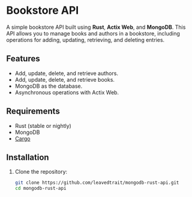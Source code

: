 # Bookstore API

A simple bookstore API built using **Rust**, **Actix Web**, and **MongoDB**. This API allows you to manage books and authors in a bookstore, including operations for adding, updating, retrieving, and deleting entries.

## Features

- Add, update, delete, and retrieve authors.
- Add, update, delete, and retrieve books.
- MongoDB as the database.
- Asynchronous operations with Actix Web.
  
## Requirements

- Rust (stable or nightly)
- MongoDB
- [Cargo](https://doc.rust-lang.org/cargo/getting-started/installation.html)

## Installation

1. Clone the repository:

   ```bash
   git clone https://github.com/leavedtrait/mongodb-rust-api.git
   cd mongodb-rust-api
